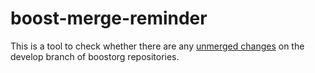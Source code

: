 # boost-merge-reminder
This is a tool to check whether there are any [unmerged changes](https://travis-ci.org/jeking3/boost-merge-reminder) on the develop branch of boostorg repositories.

